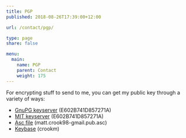 ```yaml
---
title: PGP
published: 2018-08-26T17:39:00+12:00

url: /contact/pgp/

type: page
share: false

menu:
  main:
    name: PGP
    parent: Contact
    weight: 175
---
```


For encrypting stuff to send to me, you can get my public key through a variety of ways:

* [GnuPG keyserver](http://keys.gnupg.net/pks/lookup?op=vindex&fingerprint=on&search=0xE602B741D857271A) (E602B741D857271A)
* [MIT keyserver](https://pgp.mit.edu/pks/lookup?op=vindex&search=0xE602B741D857271A) (E602B741D857271A)
* [Asc file](https://crookm.ams3.digitaloceanspaces.com/documents/2019/pubkey/matt.crook98-gmail.pub.asc) (matt.crook98-gmail.pub.asc)
* [Keybase](https://keybase.io/crookm) (crookm)

